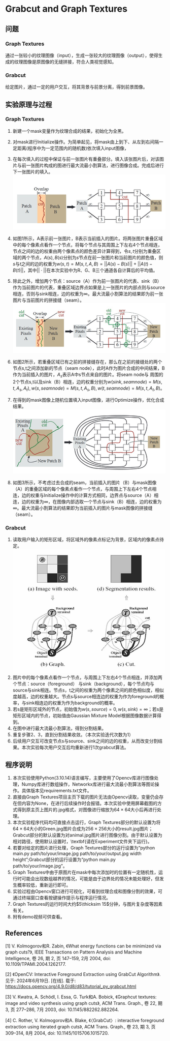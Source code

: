 #   Grabcut and Graph Textures
## 问题
### Graph Textures
通过一张较小的纹理图像（input），生成一张较大的纹理图像（output），使得生成的纹理图像是原图像的无缝拼接，符合人类视觉感知。
### Grabcut
给定图片，通过一定的用户交互，将其背景与前景分离，得到前景图像。
## 实验原理与过程
### Graph Textures


1. 新建一个mask变量作为纹理合成的结果，初始化为全黑。
2. 对mask进行Initialize操作。为简单起见，将mask由上到下、从左到右间隔一定距离(程序中为一定范围内的随机数)依次填入input图像，
3. 在每次填入的过程中保证与前一张图片有重叠部分。填入该张图片后，对该图片与前一张图片构成的图进行最大流最小割算法，进行图像合成。完成后进行下一张图片的填入。
![最大流最小割问题的转化](texture1.jpg)

4. 如图1所示，A表示前一张图片，B表示当前插入的图片。将两张图片重叠区域中的每个像素点看作一个节点，将每个节点与其周围上下左右4个节点相连，节点之间的边的权重由两个像素点的颜色差异计算得到，令$s,t$分别为重叠区域的两个节点，$A(s),B(s)$分别为$s$节点在前一张图片和当前图片的颜色值，则$s$与$t$之间的边的权重为$w(s,t)=M(s,t,A,B)=||A(s)-B(s)||+||A(t)-B(t)||$，其中$||\cdot ||$在本次实验中为R、G、B三个通道各自计算后的平均值。
5. 除此之外，增加两个节点：source（A）作为前一张图片的代表、sink（B）作为当前图片的代表，重叠区域边界点如果是上一张图片的内部点则与source相连，否则与sink相连，边的权重为$\infty$。最大流最小割算法的结果即为前一张图片与当前图片的拼接缝（seam）。
    ![seam node的添加](texture2.jpg)

6. 如图2所示，若重叠区域已有之前的拼接缝存在，那么在之前的接缝处的两个节点s,t之间添加新的节点（seam node），此时A作为图片合成的中间结果，B作为当前插入的图片，$A_s$表示A中s节点来自的图片。将seam node与
周围的2个节点s,t以及sink（B）相连，边的权重分别为$w(sink,seam node)=M(s,t,A_s,A_t), w(s,seam node)=M(s,t,A_s,B), w(t,seam node)=M(s,t,A_t,B)$。

7. 在得到的mask图像上随机位置填入input图像，进行Optimize操作，优化合成结果。
    ![Optimize操作](texture3.jpg)
8. 如图3所示，不考虑过去合成的seam，当前插入的图片（B）与mask图像（A）的重叠区域的每个像素点看作一个节点，与周围上下左右4个节点相连，边的权重与Initialize操作中的计算方式相同，边界点与source（A）相连，边的权重为$\infty$，在图像内部选取一个节点与sink（B）相连，边的权重为$\infty$。最大流最小割算法的结果即为当前插入的图片与mask图像的拼接缝（seam）。


### Grabcut

1. 读取用户输入的矩形区域，将区域外的像素点标记为背景，区域内的像素点待定。
    ![节点示意图](grab1.jpg)
2. 图片中的每个像素点看作一个节点，与周围上下左右4个节点相连，并添加两个节点：source（foreground）
与sink（background），每个节点均与source与sink相连。节点s，t之间的权重为两个像素之间的颜色相似度，相似度越高，边的权重越大。节点s与source相连边的权重为作为foreground的概率，与sink相连边的权重为作为background的概率。
3. 若s是矩形区域外的节点，初始值为$w(s,source)=0,w(s,sink)=\infty$；若s是矩形区域内的节点，初始值由Gaussian Mixture Model根据图像数据计算得到。
4. 在图中进行最大流最小割算法，得到分割结果。
5. 重复步骤2、3，直到分割结果收敛。（本次实验迭代次数为1）
6. 后续用户交互可改变节点s与source、sink之间的边的权重，从而改变分割结果。本次实验每次用户交互后均重新进行1次grabcut算法。


## 程序说明

1. 本次实验使用Python(3.10.14)语言编写，主要使用了Opencv库进行图像处理，Numpy库进行数组操作，Networkx库进行最大流最小割算法等图论操作。具体版本见requirements.txt文件。
2. 直接由Graph Textures项目主页下载的图片无法由Opencv读取，变量仍会存在但内容为None，在进行后续操作时会报错。本次实验中使用屏幕截图的方式得到原主页上图片的.jpg格式，对图像进行缩放为$64 \times 64$大小后再进行处理。
3. 本次实验程序代码均可直接点击运行，Graph Textures部分的默认设置为将$64 \times 64$大小的Green.jpg图片合成为$256 \times 256$大小的result.jpg图片；Grabcut部分的默认设置为对animal.jpg图片进行图像分割。由于默认设置为相对路径，使用默认设置时，\textbf{请在Experiment文件夹下运行}。
4. 若要对给定的图片进行处理，Graph Textures部分的运行设置为“python main.py path/to/your/image.jpg path/to/your/output.jpg width height”;Grabcut部分的运行设置为“python main.py path/to/your/image.jpg”。
5. Graph Textures中由于原图片在mask中每次添加时的位置有一定随机性，运行时可能会出现数组越界的情况，可能是由于边界处的情况未能处理好，但发生概率较低，重新运行即可。
6. 实验过程由Opencv窗口进行可视化，可看到纹理合成和图像分割的效果，可通过终端窗口查看按键操作提示与程序运行情况。
7. Graph Textures的运行时间大约$5\thicksim 15$分钟，与图片复杂度等因素有关。
8. 附有demo视频可供查看。


## References
[1] V. Kolmogorov和R. Zabin, 《What energy functions can be minimized via graph cuts?》, IEEE Transactions on Pattern Analysis and Machine Intelligence, 卷 26, 期 2, 页 147–159, 2月 2004, doi: 10.1109/TPAMI.2004.1262177.

[2] 《OpenCV: Interactive Foreground Extraction using GrabCut Algorithm》. 见于: 2024年6月19日. [在线]. 载于: https://docs.opencv.org/4.9.0/d8/d83/tutorial_py_grabcut.html

[3] V. Kwatra, A. Schödl, I. Essa, G. Turk和A. Bobick, 《Graphcut textures: image and video synthesis using graph cuts》, ACM Trans. Graph., 卷 22, 期 3, 页 277–286, 7月 2003, doi: 10.1145/882262.882264.

[4] C. Rother, V. Kolmogorov和A. Blake, 《〈GrabCut〉: interactive foreground extraction using iterated graph cuts》, ACM Trans. Graph., 卷 23, 期 3, 页 309–314, 8月 2004, doi: 10.1145/1015706.1015720.
